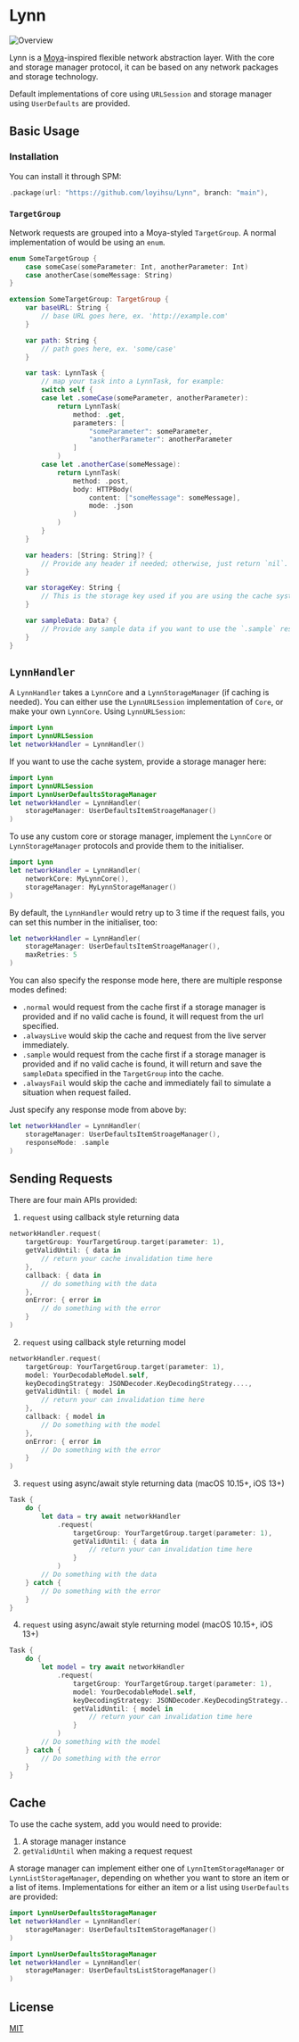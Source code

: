 # Lynn

![Overview](https://i.imgur.com/zlB49UL.png)

Lynn is a [Moya][1]-inspired flexible network abstraction layer. With the core and storage manager protocol, it can be based on any network packages and storage technology.

Default implementations of core using `URLSession` and storage manager using `UserDefaults` are provided.

## Basic Usage

### Installation

You can install it through SPM:

```swift
.package(url: "https://github.com/loyihsu/Lynn", branch: "main"),
```

### `TargetGroup`

Network requests are grouped into a Moya-styled `TargetGroup`. A normal implementation of would be using an `enum`. 

```swift
enum SomeTargetGroup {
    case someCase(someParameter: Int, anotherParameter: Int)
    case anotherCase(someMessage: String)
}

extension SomeTargetGroup: TargetGroup {
    var baseURL: String {
        // base URL goes here, ex. 'http://example.com'
    }

    var path: String {
        // path goes here, ex. 'some/case'
    }

    var task: LynnTask {
        // map your task into a LynnTask, for example:
        switch self {
        case let .someCase(someParameter, anotherParameter):
            return LynnTask(
                method: .get,
                parameters: [
                    "someParameter": someParameter,
                    "anotherParameter": anotherParameter
                ]
            )
        case let .anotherCase(someMessage):
            return LynnTask(
                method: .post,
                body: HTTPBody(
                    content: ["someMessage": someMessage],
                    mode: .json
                )
            )
        }
    }

    var headers: [String: String]? {
        // Provide any header if needed; otherwise, just return `nil`.
    }

    var storageKey: String {
        // This is the storage key used if you are using the cache system. Ex. 'someCase'
    }

    var sampleData: Data? {
        // Provide any sample data if you want to use the `.sample` response mode.
    }
}
```

## `LynnHandler`

A `LynnHandler` takes a `LynnCore` and a `LynnStorageManager` (if caching is needed). You can either use the `LynnURLSession` implementation of `Core`, or make your own `LynnCore`. Using `LynnURLSession`:

```swift
import Lynn
import LynnURLSession
let networkHandler = LynnHandler()
```

If you want to use the cache system, provide a storage manager here:

```swift
import Lynn
import LynnURLSession
import LynnUserDefaultsStorageManager
let networkHandler = LynnHandler(
    storageManager: UserDefaultsItemStroageManager()
)
```

To use any custom core or storage manager, implement the `LynnCore` or `LynnStorageManager` protocols and provide them to the initialiser.

```swift
import Lynn
let networkHandler = LynnHandler(
    networkCore: MyLynnCore(),
    storageManager: MyLynnStorageManager()
)
```

By default, the `LynnHandler` would retry up to 3 time if the request fails, you can set this number in the initialiser, too:

```swift
let networkHandler = LynnHandler(
    storageManager: UserDefaultsItemStroageManager(),
    maxRetries: 5
)
```

You can also specify the response mode here, there are multiple response modes defined:

* `.normal` would request from the cache first if a storage manager is provided and if no valid cache is found, it will request from the url specified.
* `.alwaysLive` would skip the cache and request from the live server immediately.
* `.sample` would request from the cache first if a storage manager is provided and if no valid cache is found, it will return and save the `sampleData` specified in the `TargetGroup` into the cache.
* `.alwaysFail` would skip the cache and immediately fail to simulate a situation when request failed.

Just specify any response mode from above by:

```swift
let networkHandler = LynnHandler(
    storageManager: UserDefaultsItemStroageManager(),
    responseMode: .sample
)
```

## Sending Requests

There are four main APIs provided:

1. `request` using callback style returning data

```swift
networkHandler.request(
    targetGroup: YourTargetGroup.target(parameter: 1),
    getValidUntil: { data in
        // return your cache invalidation time here
    },
    callback: { data in
        // do something with the data        
    },
    onError: { error in
        // do something with the error
    }
)
```

2. `request` using callback style returning model

```swift
networkHandler.request(
    targetGroup: YourTargetGroup.target(parameter: 1),
    model: YourDecodableModel.self,
    keyDecodingStrategy: JSONDecoder.KeyDecodingStrategy....,
    getValidUntil: { model in
        // return your can invalidation time here
    },
    callback: { model in
        // Do something with the model
    },
    onError: { error in
        // Do something with the error
    }
)
```

3. `request` using async/await style returning data (macOS 10.15+, iOS 13+)

```swift
Task {
    do {
        let data = try await networkHandler
            .request(
                targetGroup: YourTargetGroup.target(parameter: 1),
                getValidUntil: { data in
                    // return your can invalidation time here
                }
            )
        // Do something with the data
    } catch {
        // Do something with the error
    }
}
```

4. `request` using async/await style returning model (macOS 10.15+, iOS 13+)

```swift
Task {
    do {
        let model = try await networkHandler
            .request(
                targetGroup: YourTargetGroup.target(parameter: 1),
                model: YourDecodableModel.self,
                keyDecodingStrategy: JSONDecoder.KeyDecodingStrategy....,
                getValidUntil: { model in
                    // return your can invalidation time here
                }
            )
        // Do something with the model
    } catch {
        // Do something with the error
    }
}
```

## Cache

To use the cache system, add you would need to provide:

1. A storage manager instance
2. `getValidUntil` when making a request request

A storage manager can implement either one of `LynnItemStorageManager` or `LynnListStorageManager`, depending on whether you want to store an item or a list of items. Implementations for either an item or a list using `UserDefaults` are provided:

```swift
import LynnUserDefaultsStorageManager
let networkHandler = LynnHandler(
    storageManager: UserDefaultsItemStorageManager()
)
```

```swift
import LynnUserDefaultsStorageManager
let networkHandler = LynnHandler(
    storageManager: UserDefaultsListStorageManager()
)
```

## License

[MIT][2]

[1]:	https://github.com/Moya/Moya
[2]:	https://github.com/loyihsu/Lynn/blob/main/LICENSE
